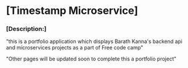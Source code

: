 
# [Timestamp Microservice]
### [Description:]
"this is a portfolio application which displays Barath Kanna's backend api and microservices projects as a part of Free code camp"

"Other pages will be updated soon to complete this a portfolio project"